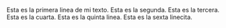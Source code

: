 Esta es la primera linea de mi texto.
Esta es la segunda.
Esta es la tercera.
Esta es la cuarta.
Esta es la quinta linea.
Esta es la sexta linecita.
